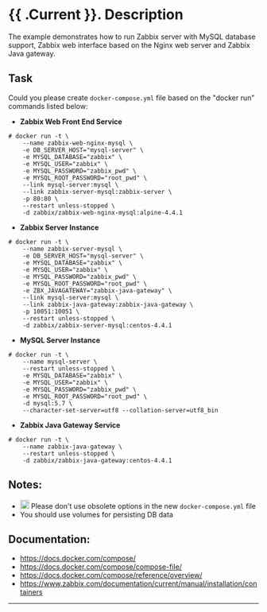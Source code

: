 # {{ .Current }}. Description

The example demonstrates how to run Zabbix server with MySQL database support, Zabbix web interface based on the Nginx web server and Zabbix Java gateway.

## Task
Could you please create `docker-compose.yml` file based on the "docker run" commands listed below:

- **Zabbix Web Front End Service**
```
# docker run -t \
    --name zabbix-web-nginx-mysql \
    -e DB_SERVER_HOST="mysql-server" \
    -e MYSQL_DATABASE="zabbix" \
    -e MYSQL_USER="zabbix" \
    -e MYSQL_PASSWORD="zabbix_pwd" \
    -e MYSQL_ROOT_PASSWORD="root_pwd" \
    --link mysql-server:mysql \
    --link zabbix-server-mysql:zabbix-server \
    -p 80:80 \
    --restart unless-stopped \
    -d zabbix/zabbix-web-nginx-mysql:alpine-4.4.1
```

- **Zabbix Server Instance**
```
# docker run -t \
    --name zabbix-server-mysql \
    -e DB_SERVER_HOST="mysql-server" \
    -e MYSQL_DATABASE="zabbix" \
    -e MYSQL_USER="zabbix" \
    -e MYSQL_PASSWORD="zabbix_pwd" \
    -e MYSQL_ROOT_PASSWORD="root_pwd" \
    -e ZBX_JAVAGATEWAY="zabbix-java-gateway" \
    --link mysql-server:mysql \
    --link zabbix-java-gateway:zabbix-java-gateway \
    -p 10051:10051 \
    --restart unless-stopped \
    -d zabbix/zabbix-server-mysql:centos-4.4.1
```

- **MySQL Server Instance**
```
# docker run -t \
    --name mysql-server \
    --restart unless-stopped \
    -e MYSQL_DATABASE="zabbix" \
    -e MYSQL_USER="zabbix" \
    -e MYSQL_PASSWORD="zabbix_pwd" \
    -e MYSQL_ROOT_PASSWORD="root_pwd" \
    -d mysql:5.7 \
    --character-set-server=utf8 --collation-server=utf8_bin
```

- **Zabbix Java Gateway Service**
```
# docker run -t \
    --name zabbix-java-gateway \
    --restart unless-stopped \
    -d zabbix/zabbix-java-gateway:centos-4.4.1
```

## Notes:
- <img src="https://www.freeiconspng.com/uploads/warning-logo-png-symbols-warning-icon-17.png" width="18"> Please don't use obsolete options in the new `docker-compose.yml` file
- You should use volumes for persisting DB data

## Documentation:
- https://docs.docker.com/compose/
- https://docs.docker.com/compose/compose-file/
- https://docs.docker.com/compose/reference/overview/
- https://www.zabbix.com/documentation/current/manual/installation/containers

---